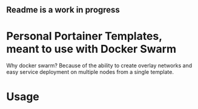 ## Readme is a work in progress

# Personal Portainer Templates, meant to use with Docker Swarm

Why docker swarm? Because of the ability to create overlay networks and easy service deployment on multiple nodes from a single template.

# Usage
